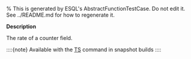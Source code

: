 % This is generated by ESQL's AbstractFunctionTestCase. Do not edit it. See ../README.md for how to regenerate it.

**Description**

The rate of a counter field.

::::{note}
Available with the [TS](/reference/query-languages/esql/commands/source-commands.md#esql-ts) command in snapshot builds
::::


